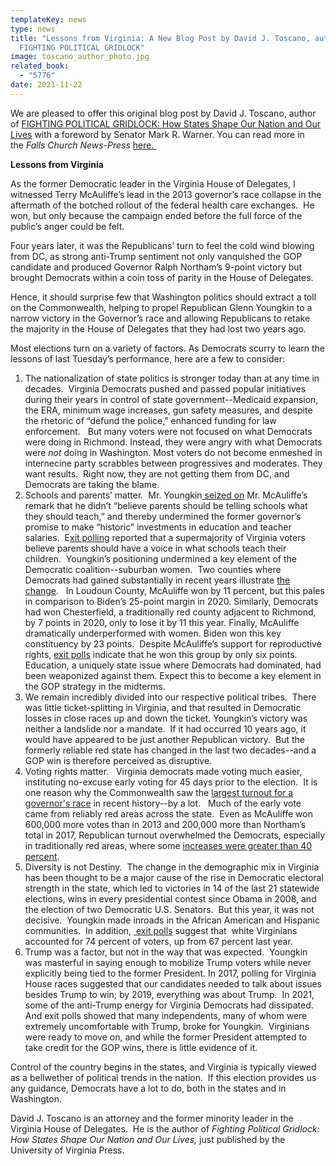 ```yaml
---
templateKey: news
type: news
title: "Lessons from Virginia: A New Blog Post by David J. Toscano, author of
  FIGHTING POLITICAL GRIDLOCK"
image: toscano_author_photo.jpg
related_book:
  - "5776"
date: 2021-11-22
---
```

We are pleased to offer this original blog post by David J. Toscano, author of [FIGHTING POLITICAL GRIDLOCK: How States Shape Our Nation and Our Lives](https://www.upress.virginia.edu/title/5776) with a foreword by Senator Mark R. Warner. You can read more in the *Falls Church News-Press* [here. ](https://www.fcnp.com/2021/11/19/so-what-just-happened-an-evaluation-of-this-months-election-results/)

**Lessons from Virginia**

As the former Democratic leader in the Virginia House of Delegates, I witnessed Terry McAuliffe’s lead in the 2013 governor’s race collapse in the aftermath of the botched rollout of the federal health care exchanges.  He won, but only because the campaign ended before the full force of the public’s anger could be felt.

Four years later, it was the Republicans’ turn to feel the cold wind blowing from DC, as strong anti-Trump sentiment not only vanquished the GOP candidate and produced Governor Ralph Northam’s 9-point victory but brought Democrats within a coin toss of parity in the House of Delegates.

Hence, it should surprise few that Washington politics should extract a toll on the Commonwealth, helping to propel Republican Glenn Youngkin to a narrow victory in the Governor’s race and allowing Republicans to retake the majority in the House of Delegates that they had lost two years ago.

Most elections turn on a variety of factors. As Democrats scurry to learn the lessons of last Tuesday’s performance, here are a few to consider:

1. The nationalization of state politics is stronger today than at any time in decades.  Virginia Democrats pushed and passed popular initiatives during their years in control of state government--Medicaid expansion, the ERA, minimum wage increases, gun safety measures, and despite the rhetoric of “defund the police,” enhanced funding for law enforcement.   But many voters were not focused on what Democrats were doing in Richmond. Instead, they were angry with what Democrats were *not* doing in Washington. Most voters do not become enmeshed in internecine party scrabbles between progressives and moderates. They want results.  Right now, they are not getting them from DC, and Democrats are taking the blame.
2. Schools and parents’ matter.  Mr. Youngkin[ seized on](https://www.nytimes.com/live/2021/11/02/us/election-news/election-takeaways) Mr. McAuliffe’s remark that he didn’t “believe parents should be telling schools what they should teach,” and thereby undermined the former governor’s promise to make “historic” investments in education and teacher salaries.  E[xit polling](https://www.washingtonpost.com/elections/interactive/2021/exit-polls-virginia-governor/?itid=lk_inline_manual_21) reported that a supermajority of Virginia voters believe parents should have a voice in what schools teach their children.  Youngkin’s positioning undermined a key element of the Democratic coalition--suburban women.  Two counties where Democrats had gained substantially in recent years illustrate [the change](https://fivethirtyeight.com/features/how-republicans-won-the-virginia-governors-race/).   In Loudoun County, McAuliffe won by 11 percent, but this pales in comparison to Biden’s 25-point margin in 2020. Similarly, Democrats had won Chesterfield, a traditionally red county adjacent to Richmond, by 7 points in 2020, only to lose it by 11 this year. Finally, McAuliffe dramatically underperformed with women. Biden won this key constituency by 23 points.  Despite McAuliffe’s support for reproductive rights, [exit polls](https://www.washingtonpost.com/politics/2021/11/03/why-are-democrats-struggling-politically-so-much-right-now/) indicate that he won this group by only six points. Education, a uniquely state issue where Democrats had dominated, had been weaponized against them. Expect this to become a key element in the GOP strategy in the midterms.
3. We remain incredibly divided into our respective political tribes.  There was little ticket-splitting in Virginia, and that resulted in Democratic losses in close races up and down the ticket. Youngkin’s victory was neither a landslide nor a mandate.  If it had occurred 10 years ago, it would have appeared to be just another Republican victory.  But the formerly reliable red state has changed in the last two decades--and a GOP win is therefore perceived as disruptive.  
4. Voting rights matter.   Virginia democrats made voting much easier, instituting no-excuse early voting for 45 days prior to the election.  It is one reason why the Commonwealth saw the [largest turnout for a governor's race](https://www.vpap.org/visuals/visual/2021-election-turnout/) in recent history--by a lot.   Much of the early vote came from reliably red areas across the state.  Even as McAuliffe won 600,000 more votes than in 2013 and 200,000 more than Northam’s total in 2017, Republican turnout overwhelmed the Democrats, especially in traditionally red areas, where some [increases were greater than 40 percent](https://www.washingtonpost.com/politics/2021/11/03/virginia-votes-shift-democrats-republicans/).
5. Diversity is not Destiny.  The change in the demographic mix in Virginia has been thought to be a major cause of the rise in Democratic electoral strength in the state, which led to victories in 14 of the last 21 statewide elections, wins in every presidential contest since Obama in 2008, and the election of two Democratic U.S. Senators.  But this year, it was not decisive.  Youngkin made inroads in the African American and Hispanic communities.  In addition, [ exit polls](https://www.washingtonpost.com/elections/interactive/2021/exit-polls-virginia-governor/) suggest that  white Virginians accounted for 74 percent of voters, up from 67 percent last year.
6. Trump was a factor, but not in the way that was expected.  Youngkin was masterful in saying enough to mobilize Trump voters while never explicitly being tied to the former President. In 2017, polling for Virginia House races suggested that our candidates needed to talk about issues besides Trump to win; by 2019, everything was about Trump.  In 2021, some of the anti-Trump energy for Virginia Democrats had dissipated.  And exit polls showed that many independents, many of whom were extremely uncomfortable with Trump, broke for Youngkin.  Virginians were ready to move on, and while the former President attempted to take credit for the GOP wins, there is little evidence of it.

Control of the country begins in the states, and Virginia is typically viewed as a bellwether of political trends in the nation.  If this election provides us any guidance, Democrats have a lot to do, both in the states and in Washington.

David J. Toscano is an attorney and the former minority leader in the Virginia House of Delegates.  He is the author of *Fighting Political Gridlock: How States Shape Our Nation and Our Lives,* just published by the University of Virginia Press.